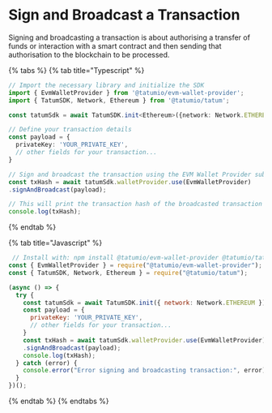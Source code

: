 # Sign and Broadcast a Transaction

Signing and broadcasting a transaction is about authorising a transfer of funds or interaction with a smart contract and then sending that authorisation to the blockchain to be processed.

{% tabs %}
{% tab title="Typescript" %}
```typescript
// Import the necessary library and initialize the SDK
import { EvmWalletProvider } from '@tatumio/evm-wallet-provider';
import { TatumSDK, Network, Ethereum } from '@tatumio/tatum';

const tatumSdk = await TatumSDK.init<Ethereum>({network: Network.ETHEREUM});

// Define your transaction details
const payload = {
  privateKey: 'YOUR_PRIVATE_KEY',
  // other fields for your transaction...
}

// Sign and broadcast the transaction using the EVM Wallet Provider submodule
const txHash = await tatumSdk.walletProvider.use(EvmWalletProvider)
.signAndBroadcast(payload);

// This will print the transaction hash of the broadcasted transaction
console.log(txHash);

```
{% endtab %}

{% tab title="Javascript" %}
```javascript
 // Install with: npm install @tatumio/evm-wallet-provider @tatumio/tatum
const { EvmWalletProvider } = require("@tatumio/evm-wallet-provider");
const { TatumSDK, Network, Ethereum } = require("@tatumio/tatum");

(async () => {
  try {
    const tatumSdk = await TatumSDK.init({ network: Network.ETHEREUM });
    const payload = {
      privateKey: 'YOUR_PRIVATE_KEY',
      // other fields for your transaction...
    }
    const txHash = await tatumSdk.walletProvider.use(EvmWalletProvider)
    .signAndBroadcast(payload);
    console.log(txHash);
  } catch (error) {
    console.error("Error signing and broadcasting transaction:", error);
  }
})();

```
{% endtab %}
{% endtabs %}
